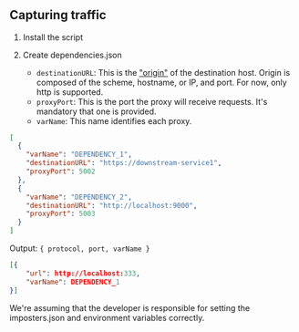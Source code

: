 #

## Capturing traffic

1. Install the script
2. Create dependencies.json

   - `destinationURL`: This is the ["origin"](https://nodejs.org/api/url.html#url_url_origin) of the destination host. Origin is composed of the scheme, hostname, or IP, and port.
     For now, only http is supported.
   - `proxyPort`: This is the port the proxy will receive requests. It's mandatory that one is provided.
   - `varName`: This name identifies each proxy.

```JSON
[
  {
    "varName": "DEPENDENCY_1",
    "destinationURL": "https://downstream-service1",
    "proxyPort": 5002
  },
  {
    "varName": "DEPENDENCY_2",
    "destinationURL": "http://localhost:9000",
    "proxyPort": 5003
  }
]
```

Output: `{ protocol, port, varName }`

```JSON
[{
	"url": http://localhost:333,
	"varName": DEPENDENCY_1
}]
```

We're assuming that the developer is responsible for setting the imposters.json and environment variables correctly.
